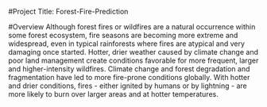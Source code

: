 #Project Title: Forest-Fire-Prediction

#Overview
Although forest fires or wildfires are a natural occurrence within some forest ecosystem, fire seasons are becoming more extreme and widespread, even in typical rainforests where fires are atypical and very damaging once started. Hotter, drier weather caused by climate change and poor land management create conditions favorable for more frequent, larger and higher-intensity wildfires.
Climate change and forest degradation and fragmentation have led to more fire-prone conditions globally. With hotter and drier conditions, fires - either ignited by humans or by lightning - are more likely to burn over larger areas and at hotter temperatures.
